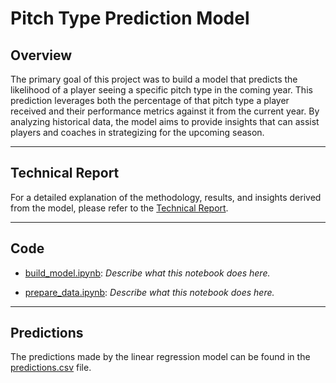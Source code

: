 # Pitch Type Prediction Model

## Overview

The primary goal of this project was to build a model that predicts the likelihood of a player seeing a specific pitch type in the coming year. This prediction leverages both the percentage of that pitch type a player received and their performance metrics against it from the current year. By analyzing historical data, the model aims to provide insights that can assist players and coaches in strategizing for the upcoming season.

---

## Technical Report

For a detailed explanation of the methodology, results, and insights derived from the model, please refer to the [Technical Report](YOUR_GOOGLE_DOC_LINK_HERE).

---

## Code

- [build_model.ipynb](./build_model.ipynb): *Describe what this notebook does here.*
  
- [prepare_data.ipynb](./prepare_data.ipynb): *Describe what this notebook does here.*

---

## Predictions

The predictions made by the linear regression model can be found in the [predictions.csv](./predictions.csv) file.
